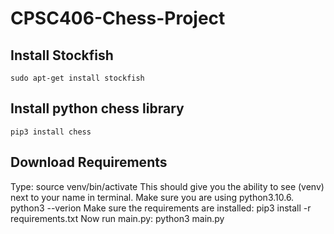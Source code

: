 # CPSC406-Chess-Project <br/>
## Install Stockfish
    sudo apt-get install stockfish
## Install python chess library
    pip3 install chess

## Download Requirements
Type: 
    source venv/bin/activate
This should give you the ability to see (venv) next to your name in terminal.  Make sure you are using python3.10.6.
    python3 --verion
Make sure the requirements are installed:
    pip3 install -r requirements.txt
Now run main.py:
    python3 main.py